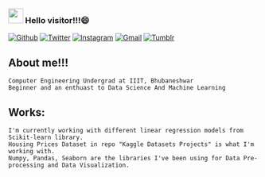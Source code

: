 ### <img src="https://media.giphy.com/media/hvRJCLFzcasrR4ia7z/giphy.gif" width="30px"> Hello visitor!!!😄

[![Github](https://img.shields.io/badge/-Github-330c83?style=flat&logo=Github&logoColor=white)](https://github.com/aryan7781)
[![Twitter](https://img.shields.io/badge/-Twitter-330c83?style=flat&logo=Twitter&logoColor=white)](https://twitter.com/aryansinha7781)
[![Instagram](https://img.shields.io/badge/-Instagram-330c83?style=flat&labelColor=330c83&logo=instagram&logoColor=white)](https://www.instagram.com/_.aryan.sinha._/)
[![Gmail](https://img.shields.io/badge/-Gmail-330c83?style=flat&logo=Gmail&logoColor=white)](mailto:aryansinhagya05@gmail.com)
[![Tumblr](https://img.shields.io/badge/-Tumblr-330c83?style=flat&logo=Tumblr&logoColor=white)](https://www.tumblr.com/blog/datascienceparadise)
## **About me!!!**
	Computer Engineering Undergrad at IIIT, Bhubaneshwar
	Beginner and an enthuast to Data Science And Machine Learning
	
## **Works:**
	I'm currently working with different linear regression models from Scikit-learn library.
	Housing Prices Dataset in repo "Kaggle Datasets Projects" is what I'm working with.
	Numpy, Pandas, Seaborn are the libraries I've been using for Data Pre-processing and Data Visualization.
